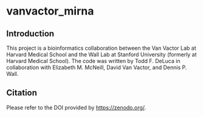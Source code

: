 # vanvactor_mirna

## Introduction

This project is a bioinformatics collaboration between the Van Vactor Lab at Harvard Medical School and the Wall Lab at Stanford University (formerly at Harvard Medical School). The code was written by Todd F. DeLuca in collaboration with Elizabeth M. McNeill, David Van Vactor, and Dennis P. Wall.

## Citation

Please refer to the DOI provided by https://zenodo.org/.
